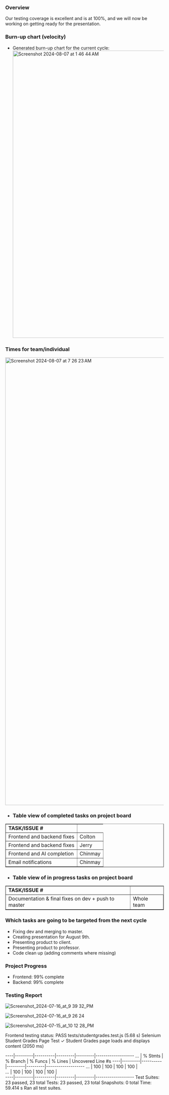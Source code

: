 ### Overview
Our testing coverage is excellent and is at 100%, and we will now be working on getting ready for the presentation.

### Burn-up chart (velocity)

- Generated burn-up chart for the current cycle:
  <img width="913" alt="Screenshot 2024-08-07 at 1 46 44 AM" src="https://github.com/user-attachments/assets/8d7e7c15-02ca-4da0-86c8-e1c12a36de61">

### Times for team/individual

<img width="1423" alt="Screenshot 2024-08-07 at 7 26 23 AM" src="https://github.com/user-attachments/assets/605c4d7a-f7c4-425b-b5fb-2c91de41b926">


- ### Table view of completed tasks on project board

<table border="1">
    <tr>
        <td><strong>TASK/ISSUE #</strong>
        </td>
    </tr>
    <tr>
        <td> Frontend and backend fixes
        </td>
        <!-- Status -->
        <td> Colton
        </td>
    </tr>
    <tr>
        <td> Frontend and backend fixes
        </td>
        <!-- Status -->
        <td> Jerry
        </td>
    </tr>
    <tr>
        <td> Frontend and AI completion
        </td>
        <!-- Status -->
        <td> Chinmay
        </td>
    </tr>
    <tr>
        <td> Email notifications
        </td>
        <!-- Status -->
        <td> Chinmay
        </td>
    </tr>
</table>


- ### Table view of in progress tasks on project board
<table border="1">
<tr>
        <td><strong>TASK/ISSUE #</strong>
        </td>
    </tr>
        <td> Documentation & final fixes on dev + push to master
        </td>
        <!-- Status -->
        <td> Whole team
</table>

### Which tasks are going to be targeted from the next cycle
- Fixing dev and merging to master.
- Creating presentation for August 9th.
- Presenting product to client.
- Presenting product to professor.
- Code clean up (adding comments where missing)

### Project Progress
- Frontend: 99% complete
- Backend: 99% complete

### Testing Report
![Screenshot_2024-07-16_at_9 39 32_PM](https://github.com/user-attachments/assets/9caeac81-7fa6-4ea8-b3a7-0d2b27d65220)

![Screenshot_2024-07-16_at_9 26 24](https://github.com/user-attachments/assets/22060072-e1f5-49c6-85ce-75c1e5edaf05)

![Screenshot_2024-07-15_at_10 12 28_PM](https://github.com/user-attachments/assets/58e4d2d6-1f59-4d4e-adad-dd06de50361c)

Frontend testing status:
PASS  tests/studentgrades.test.js (5.68 s)
  Selenium Student Grades Page Test
    ✓ Student Grades page loads and displays content (2050 ms)

----|---------|----------|---------|---------|-------------------
... | % Stmts | % Branch | % Funcs | % Lines | Uncovered Line #s 
----|---------|----------|---------|---------|-------------------
... |     100 |      100 |     100 |     100 |                   
 ... |     100 |      100 |     100 |     100 |                   
----|---------|----------|---------|---------|-------------------
Test Suites: 23 passed, 23 total
Tests:       23 passed, 23 total
Snapshots:   0 total
Time:        59.414 s
Ran all test suites.
